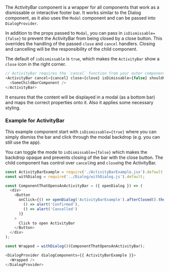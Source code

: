 The ActivityBar component is a wrapper for all components that work as a dismissable or interactive footer bar. It works similar to the Dialog component, as it also uses the `Modal` component and can be passed into `DialogProvider`.

In addition to the props passed to `Modal`, you can pass in `isDismissable={false}` to prevent the ActivityBar from being closed by a close button. This overrides the handling of the passed `close` and `cancel` handlers. Closing and cancelling will be the responsibility of the child component.

The default of `isDismissable` is `true`, which makes the `ActivityBar` show a `close` icon in the right corner.

```js static
// ActivityBar requires the `cancel` function from your outer component to work!
<ActivityBar cancel={cancel} close={close} isDimissable={false} shouldCloseOnEsc={true}>
  <SomeChildBarComponent />
</ActivityBar>
```

It ensures that the content will be displayed in a modal (as a bottom bar) and maps the correct properties onto it. Also it applies some necessary styling.


### Example for ActivityBar

This example component start with `isDismissable={true}` where you can simply dismiss the bar and click through the modal backdrop (e.g. you can still use the app).

You can toggle the mode to `isDismissable={false}` which makes the backdrop opaque and prevents closing of the bar with the close button. The child component has control over `cancel`ing and `close`ing the ActivityBar.


```js
const ActivityBarExample = require('./ActivityBarExample.jsx').default;
const withDialog = require('../Dialog/withDialog.js').default;

const ComponentThatOpensAnActivityBar = ({ openDialog }) => (
  <div>
    <Button
      onClick={() => openDialog('ActivityBarExample').afterClosed().then(
        () => alert('Confirmed'),
        () => alert('Cancelled')
      )}
    >
      Click to open ActivityBar
    </Button>
  </div>
);

const Wrapped = withDialog()(ComponentThatOpensAnActivityBar);

<DialogProvider dialogComponents={{ ActivityBarExample }}>
  <Wrapped />
</DialogProvider>
```


